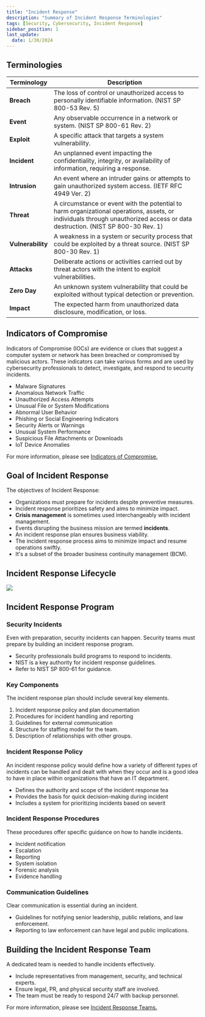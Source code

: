 ```yaml
---
title: "Incident Response"
description: "Summary of Incident Response Terminologies"
tags: [Security, Cybersecurity, Incident Response]
sidebar_position: 1
last_update:
  date: 1/30/2024
---
```



## Terminologies

| Terminology         | Description                                                                                                                                                                   |
|---------------------|------------------------------------------------------------------------------------------------------------------------------
| **Breach**          | The loss of control or unauthorized access to personally identifiable information. (NIST SP 800-53 Rev. 5)                                                                    |
| **Event**           | Any observable occurrence in a network or system. (NIST SP 800-61 Rev. 2)                                                                                                     |
| **Exploit**         | A specific attack that targets a system vulnerability.                                                                                                                        |
| **Incident**        | An unplanned event impacting the confidentiality, integrity, or availability of information, requiring a response.                                                            |
| **Intrusion**       | An event where an intruder gains or attempts to gain unauthorized system access. (IETF RFC 4949 Ver. 2)                                                                       |
| **Threat**          | A circumstance or event with the potential to harm organizational operations, assets, or individuals through unauthorized access or data destruction. (NIST SP 800-30 Rev. 1) |
| **Vulnerability**   | A weakness in a system or security process that could be exploited by a threat source. (NIST SP 800-30 Rev. 1)                                                                |
| **Attacks**         | Deliberate actions or activities carried out by threat actors with the intent to exploit vulnerabilities. |
| **Zero Day**        | An unknown system vulnerability that could be exploited without typical detection or prevention.                                                                              |
| **Impact**          | The expected harm from unauthorized data disclosure, modification, or loss.                                                                                                   |


## Indicators of Compromise 

Indicators of Compromise (IOCs) are evidence or clues that suggest a computer system or network has been breached or compromised by malicious actors. These indicators can take various forms and are used by cybersecurity professionals to detect, investigate, and respond to security incidents. 

- Malware Signatures
- Anomalous Network Traffic
- Unauthorized Access Attempts
- Unusual File or System Modifications
- Abnormal User Behavior
- Phishing or Social Engineering Indicators
- Security Alerts or Warnings
- Unusual System Performance
- Suspicious File Attachments or Downloads
- IoT Device Anomalies

For more information, please see [Indicators of Compromise.](/docs/007-Cybersecurity/050-Threats-and-Attacks/021-Indicators-of-Compromise.md)   

## Goal of Incident Response

The objectives of Incident Response:

- Organizations must prepare for incidents despite preventive measures.
- Incident response prioritizes safety and aims to minimize impact.
- **Crisis management** is sometimes used interchangeably with incident management.
- Events disrupting the business mission are termed **incidents**.
- An incident response plan ensures business viability.
- The incident response process aims to minimize impact and resume operations swiftly.
- It's a subset of the broader business continuity management (BCM).

## Incident Response Lifecycle

<div class="img-center">

<!-- 
<div class="img-center">
 -->
![](/img/docs/sec+-irp-lifecycle.png)


</div>


## Incident Response Program

### Security Incidents

Even with preparation, security incidents can happen. Security teams must prepare by building an incident response program.

- Security professionals build programs to respond to incidents.
- NIST is a key authority for incident response guidelines.
- Refer to NIST SP 800-61 for guidance.

### Key Components

The incident response plan should include several key elements.

1. Incident response policy and plan documentation
2. Procedures for incident handling and reporting 
3. Guidelines for external communication
4. Structure for staffing model for the team.
5. Description of relationships with other groups.


### Incident Response Policy

An incident response policy would define how a variety of different types of incidents can be handled and dealt with when they occur and is a good idea to have in place within organizations that have an IT department.

- Defines the authority and scope of the incident response tea
- Provides the basis for quick decision-making during incident
- Includes a system for prioritizing incidents based on severit

### Incident Response Procedures

These procedures offer specific guidance on how to handle incidents.

- Incident notification 
- Escalation 
- Reporting 
- System isolation 
- Forensic analysis 
- Evidence handling 

### Communication Guidelines

Clear communication is essential during an incident.

- Guidelines for notifying senior leadership, public relations, and law enforcement.
- Reporting to law enforcement can have legal and public implications.

## Building the Incident Response Team

A dedicated team is needed to handle incidents effectively.

- Include representatives from management, security, and technical experts.
- Ensure legal, PR, and physical security staff are involved.
- The team must be ready to respond 24/7 with backup personnel.

For more information, please see [Incident Response Teams.](/docs/007-Cybersecurity/030-Incident-Response/003-IR-Models-and-Exercises.md#incident-response-teams)
